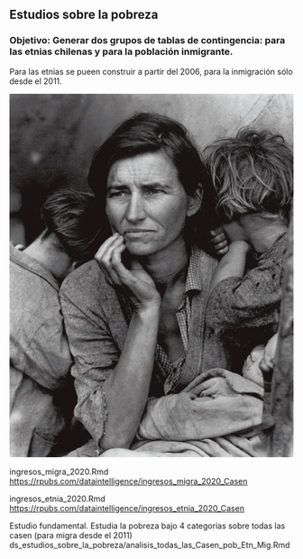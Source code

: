 
## Estudios sobre la pobreza

### Objetivo: Generar dos grupos de tablas de contingencia: para las etnias chilenas y para la población inmigrante.

Para las etnias se pueen construir a partir del 2006, para la inmigración sólo desde el 2011.

![](madre_migrante.jpg)

ingresos_migra_2020.Rmd\
https://rpubs.com/dataintelligence/ingresos_migra_2020_Casen

ingresos_etnia_2020.Rmd\
https://rpubs.com/dataintelligence/ingresos_etnia_2020_Casen


Estudio fundamental. Estudia la pobreza bajo 4 categorías sobre todas las casen (para migra desde el 2011)\
ds_estudios_sobre_la_pobreza/analisis_todas_las_Casen_pob_Etn_Mig.Rmd 
